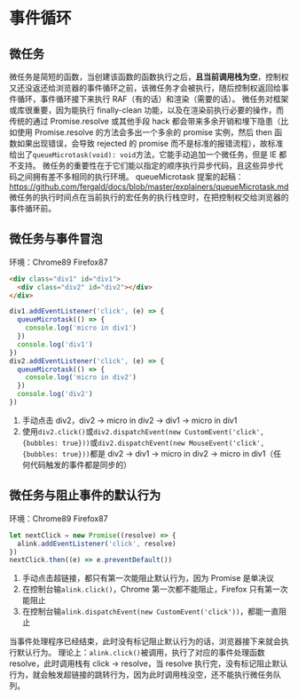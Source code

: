 # 事件循环

## 微任务

微任务是简短的函数，当创建该函数的函数执行之后，**且当前调用栈为空**，控制权又还没返还给浏览器的事件循环之前，该微任务才会被执行，随后控制权返回给事件循环，事件循环接下来执行 RAF（有的话）和渲染（需要的话）。
微任务对框架或库很重要，因为能执行 finally-clean 功能，以及在渲染前执行必要的操作，而传统的通过 Promise.resolve 或其他手段 hack 都会带来多余开销和埋下隐患（比如使用 Promise.resolve 的方法会多出一个多余的 promise 实例，然后 then 函数如果出现错误，会导致 rejected 的 promise 而不是标准的报错流程），故标准给出了`queueMicrotask(void): void`方法，它能手动追加一个微任务，但是 IE 都不支持。
微任务的重要性在于它们能以指定的顺序执行异步代码，且这些异步代码之间拥有差不多相同的执行环境。
queueMicrotask 提案的起稿：https://github.com/fergald/docs/blob/master/explainers/queueMicrotask.md
微任务的执行时间点在当前执行的宏任务的执行栈空时，在把控制权交给浏览器的事件循环前。

## 微任务与事件冒泡

环境：Chrome89 Firefox87

```html
<div class="div1" id="div1">
  <div class="div2" id="div2"></div>
</div>
```

```js
div1.addEventListener('click', (e) => {
  queueMicrotask(() => {
    console.log('micro in div1')
  })
  console.log('div1')
})
div2.addEventListener('click', (e) => {
  queueMicrotask(() => {
    console.log('micro in div2')
  })
  console.log('div2')
})
```

1. 手动点击 div2，div2 -> micro in div2 -> div1 -> micro in div1
2. 使用`div2.click()`或`div2.dispatchEvent(new CustomEvent('click', {bubbles: true}))`或`div2.dispatchEvent(new MouseEvent('click', {bubbles: true}))`都是 div2 -> div1 -> micro in div2 -> micro in div1（任何代码触发的事件都是同步的）

## 微任务与阻止事件的默认行为

环境：Chrome89 Firefox87

```js
let nextClick = new Promise((resolve) => {
  alink.addEventListener('click', resolve)
})
nextClick.then((e) => e.preventDefault())
```

1. 手动点击超链接，都只有第一次能阻止默认行为，因为 Promise 是单决议
2. 在控制台输`alink.click()`，Chrome 第一次都不能阻止，Firefox 只有第一次能阻止
3. 在控制台输`alink.dispatchEvent(new CustomEvent('click'))`，都能一直阻止

当事件处理程序已经结束，此时没有标记阻止默认行为的话，浏览器接下来就会执行默认行为。
理论上：`alink.click()`被调用，执行了对应的事件处理函数 resolve，此时调用栈有 click -> resolve，当 resolve 执行完，没有标记阻止默认行为，就会触发超链接的跳转行为，因为此时调用栈没空，还不能执行微任务队列。
